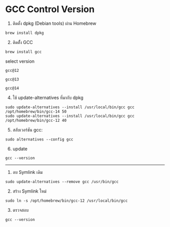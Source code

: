 
# GCC Control Version

1. ติดตั้ง dpkg (Debian tools) ผ่าน Homebrew
```
brew install dpkg
```
2. ติดตัั้ง GCC
```
brew install gcc
```
select version
```
gcc@12
```
```
gcc@13
```
```
gcc@14
```

4. ใช้ update-alternatives ที่มากับ dpkg
```
sudo update-alternatives --install /usr/local/bin/gcc gcc /opt/homebrew/bin/gcc-14 50
sudo update-alternatives --install /usr/local/bin/gcc gcc /opt/homebrew/bin/gcc-12 40
```

5. สลับเวอร์ชัน gcc:
```
sudo alternatives --config gcc
```

6. update
```
gcc --version
```

---
1. ลบ Symlink เดิม
```
sudo update-alternatives --remove gcc /usr/bin/gcc
```

2. สร้าง Symlink ใหม่
```
sudo ln -s /opt/homebrew/bin/gcc-12 /usr/local/bin/gcc
```

3. ตรวจสอบ
```
gcc --version
```
